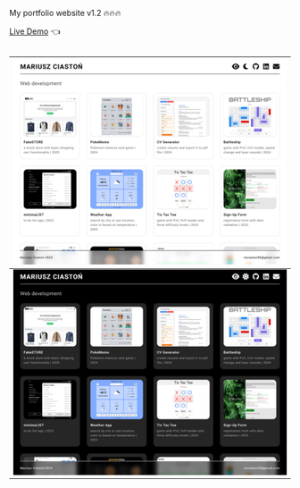 My portfolio website v1.2 🔥🔥🔥

[Live Demo](https://mariuszciaston.github.io/Portfolio/) :point_left: <br><br>

![Portfolio-v1.1_light.png](Portfolio-v1.1_light.png)| 
------------- | 
![Portfolio-v1.1_dark.png](Portfolio-v1.1_dark.png)| 
